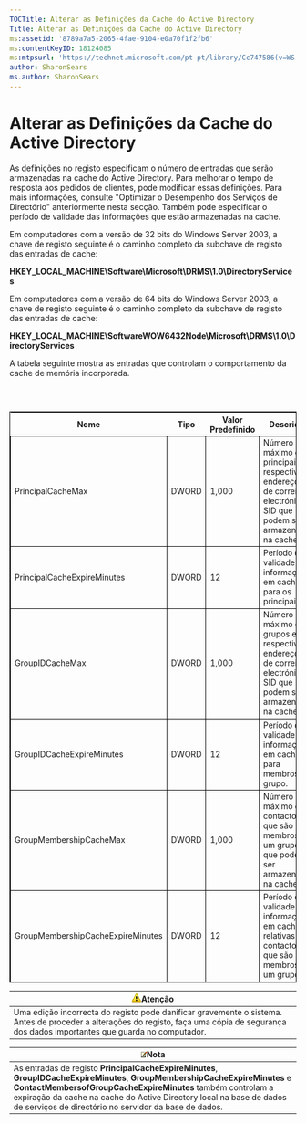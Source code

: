 ```yaml
---
TOCTitle: Alterar as Definições da Cache do Active Directory
Title: Alterar as Definições da Cache do Active Directory
ms:assetid: '8789a7a5-2065-4fae-9104-e0a70f1f2fb6'
ms:contentKeyID: 18124085
ms:mtpsurl: 'https://technet.microsoft.com/pt-pt/library/Cc747586(v=WS.10)'
author: SharonSears
ms.author: SharonSears
---
```


Alterar as Definições da Cache do Active Directory
==================================================

As definições no registo especificam o número de entradas que serão armazenadas na cache do Active Directory. Para melhorar o tempo de resposta aos pedidos de clientes, pode modificar essas definições. Para mais informações, consulte "Optimizar o Desempenho dos Serviços de Directório" anteriormente nesta secção. Também pode especificar o período de validade das informações que estão armazenadas na cache.

Em computadores com a versão de 32 bits do Windows Server 2003, a chave de registo seguinte é o caminho completo da subchave de registo das entradas de cache:

**HKEY\_LOCAL\_MACHINE\\Software\\Microsoft\\DRMS\\1.0\\DirectoryServices**

Em computadores com a versão de 64 bits do Windows Server 2003, a chave de registo seguinte é o caminho completo da subchave de registo das entradas de cache:

**HKEY\_LOCAL\_MACHINE\\SoftwareWOW6432Node\\Microsoft\\DRMS\\1.0\\DirectoryServices**

A tabela seguinte mostra as entradas que controlam o comportamento da cache de memória incorporada.

###  

 
<table style="border:1px solid black;">
<colgroup>
<col width="25%" />
<col width="25%" />
<col width="25%" />
<col width="25%" />
</colgroup>
<thead>
<tr class="header">
<th>Nome</th>
<th>Tipo</th>
<th>Valor Predefinido</th>
<th>Descrição</th>
</tr>
</thead>
<tbody>
<tr class="odd">
<td style="border:1px solid black;">PrincipalCacheMax</td>
<td style="border:1px solid black;">DWORD</td>
<td style="border:1px solid black;">1,000</td>
<td style="border:1px solid black;">Número máximo de principais e respectivos endereços de correio electrónico e SID que podem ser armazenados na cache.</td>
</tr>
<tr class="even">
<td style="border:1px solid black;">PrincipalCacheExpireMinutes</td>
<td style="border:1px solid black;">DWORD</td>
<td style="border:1px solid black;">12</td>
<td style="border:1px solid black;">Período de validade das informações em cache para os principais.</td>
</tr>
<tr class="odd">
<td style="border:1px solid black;">GroupIDCacheMax</td>
<td style="border:1px solid black;">DWORD</td>
<td style="border:1px solid black;">1,000</td>
<td style="border:1px solid black;">Número máximo de grupos e respectivos endereços de correio electrónico e SID que podem ser armazenados na cache.</td>
</tr>
<tr class="even">
<td style="border:1px solid black;">GroupIDCacheExpireMinutes</td>
<td style="border:1px solid black;">DWORD</td>
<td style="border:1px solid black;">12</td>
<td style="border:1px solid black;">Período de validade das informações em cache para membros do grupo.</td>
</tr>
<tr class="odd">
<td style="border:1px solid black;">GroupMembershipCacheMax</td>
<td style="border:1px solid black;">DWORD</td>
<td style="border:1px solid black;">1,000</td>
<td style="border:1px solid black;">Número máximo de contactos que são membros de um grupo e que podem ser armazenados na cache.</td>
</tr>
<tr class="even">
<td style="border:1px solid black;">GroupMembershipCacheExpireMinutes</td>
<td style="border:1px solid black;">DWORD</td>
<td style="border:1px solid black;">12</td>
<td style="border:1px solid black;">Período de validade das informações em cache relativas aos contactos que são membros de um grupo.</td>
</tr>
</tbody>
</table>
  
| ![](/security-updates/images/Cc747586.Caution(WS.10).gif)Atenção                                                                                                                  |  
|----------------------------------------------------------------------------------------------------------------------------------------------------------------------------------------------|  
| Uma edição incorrecta do registo pode danificar gravemente o sistema. Antes de proceder a alterações do registo, faça uma cópia de segurança dos dados importantes que guarda no computador. |
  
| ![](/security-updates/images/Cc747586.note(WS.10).gif)Nota                                                                                                                                                                                                                                                        |  
|------------------------------------------------------------------------------------------------------------------------------------------------------------------------------------------------------------------------------------------------------------------------------------------------------------------------------|  
| As entradas de registo **PrincipalCacheExpireMinutes**, **GroupIDCacheExpireMinutes**, **GroupMembershipCacheExpireMinutes** e **ContactMembersofGroupCacheExpireMinutes** também controlam a expiração da cache na cache do Active Directory local na base de dados de serviços de directório no servidor da base de dados. |
